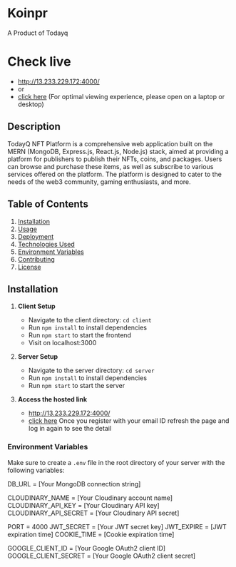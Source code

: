 # Koinpr 
A Product of Todayq

# Check live 
   - http://13.233.229.172:4000/
   - or
   - [click here](https://shorturl.at/1omEg)
     (For optimal viewing experience, please open on a laptop or desktop)

## Description
TodayQ NFT Platform is a comprehensive web application built on the MERN (MongoDB, Express.js, React.js, Node.js) stack, aimed at providing a platform for publishers to publish their NFTs, coins, and packages. Users can browse and purchase these items, as well as subscribe to various services offered on the platform. The platform is designed to cater to the needs of the web3 community, gaming enthusiasts, and more.



## Table of Contents
1. [Installation](#installation)
2. [Usage](#usage)
3. [Deployment](#deployment)
4. [Technologies Used](#technologies-used)
5. [Environment Variables](#environment-variables)
6. [Contributing](#contributing)
7. [License](#license)

## Installation
1. **Client Setup**
   - Navigate to the client directory: `cd client`
   - Run `npm install` to install dependencies
   - Run `npm start` to start the frontend
   - Visit on localhost:3000
   
2. **Server Setup**
   - Navigate to the server directory: `cd server`
   - Run `npm install` to install dependencies
   - Run `npm start` to start the server
3. **Access the hosted link**
   - http://13.233.229.172:4000/
   - [click here](https://shorturl.at/1omEg)
Once you register with your email ID refresh the page and log in again to see the detail


### Environment Variables
Make sure to create a `.env` file in the root directory of your server with the following variables:

DB_URL = [Your MongoDB connection string]

CLOUDINARY_NAME = [Your Cloudinary account name]
CLOUDINARY_API_KEY = [Your Cloudinary API key]
CLOUDINARY_API_SECRET = [Your Cloudinary API secret]

PORT = 4000
JWT_SECRET = [Your JWT secret key]
JWT_EXPIRE = [JWT expiration time]
COOKIE_TIME = [Cookie expiration time]

GOOGLE_CLIENT_ID = [Your Google OAuth2 client ID]
GOOGLE_CLIENT_SECRET = [Your Google OAuth2 client secret]
